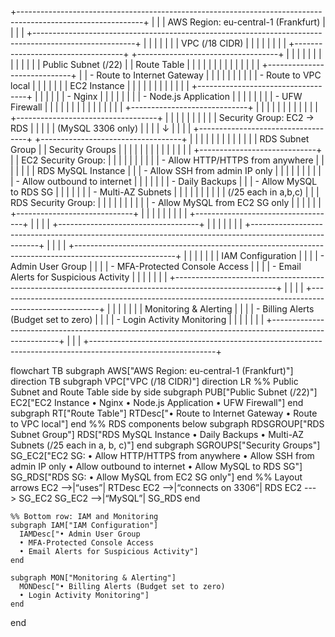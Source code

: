 +-------------------------------------------------------------------------------------------------------------+
|                                                                                                             |
|  AWS Region: eu-central-1 (Frankfurt)                                                                       |
|                                                                                                             |
|  +-------------------------------------------------------------------------------------------------------+  |
|  |                                                                                                       |  |
|  |  VPC (/18 CIDR)                                                                                       |  |
|  |                                                                                                       |  |
|  |  +-----------------------------------+     +-----------------------------------+                      |  |
|  |  |                                   |     |                                   |                      |  |
|  |  |  Public Subnet (/22)              |     |  Route Table                      |                      |  |
|  |  |                                   |     |                                   |                      |  |
|  |  |  +-----------------------------+  |     |  - Route to Internet Gateway      |                      |  |
|  |  |  |                             |  |     |  - Route to VPC local             |                      |  |
|  |  |  |  EC2 Instance               |  |     |                                   |                      |  |
|  |  |  |                             |  |     +-----------------------------------+                      |  |
|  |  |  |  - Nginx                    |  |                                                                |  |
|  |  |  |  - Node.js Application      |  |                                                                |  |
|  |  |  |  - UFW Firewall             |  |                                                                |  |
|  |  |  |                             |  |                                                                |  |
|  |  |  +-----------------------------+  |                                                                |  |
|  |  |           |                       |                                                                |  |
|  |  +-----------------------------------+                                                                |  |
|  |              |                                                                                        |  |
|  |              | Security Group: EC2 → RDS                                                              |  |
|  |              | (MySQL 3306 only)                                                                      |  |
|  |              ↓                                                                                        |  |
|  |  +-----------------------------------+     +-----------------------------------+                      |  |
|  |  |                                   |     |                                   |                      |  |
|  |  |  RDS Subnet Group                 |     |  Security Groups                  |                      |  |
|  |  |                                   |     |                                   |                      |  |
|  |  |  +-----------------------------+  |     |  EC2 Security Group:              |                      |  |
|  |  |  |                             |  |     |  - Allow HTTP/HTTPS from anywhere |                      |  |
|  |  |  |  RDS MySQL Instance         |  |     |  - Allow SSH from admin IP only   |                      |  |
|  |  |  |                             |  |     |  - Allow outbound to internet     |                      |  |
|  |  |  |  - Daily Backups            |  |     |  - Allow MySQL to RDS SG          |                      |  |
|  |  |  |  - Multi-AZ Subnets         |  |     |                                   |                      |  |
|  |  |  |    (/25 each in a,b,c)      |  |     |  RDS Security Group:              |                      |  |
|  |  |  |                             |  |     |  - Allow MySQL from EC2 SG only   |                      |  |
|  |  |  +-----------------------------+  |     |                                   |                      |  |
|  |  |                                   |     +-----------------------------------+                      |  |
|  |  +-----------------------------------+                                                                |  |
|  |                                                                                                       |  |
|  +-------------------------------------------------------------------------------------------------------+  |
|                                                                                                             |
|  +-------------------------------------------------------------------------------------------------------+  |
|  |                                                                                                       |  |
|  |  IAM Configuration                                                                                    |  |
|  |  - Admin User Group                                                                                   |  |
|  |  - MFA-Protected Console Access                                                                       |  |
|  |  - Email Alerts for Suspicious Activity                                                               |  |
|  |                                                                                                       |  |
|  +-------------------------------------------------------------------------------------------------------+  |
|                                                                                                             |
|  +-------------------------------------------------------------------------------------------------------+  |
|  |                                                                                                       |  |
|  |  Monitoring & Alerting                                                                                |  |
|  |  - Billing Alerts (Budget set to zero)                                                                |  |
|  |  - Login Activity Monitoring                                                                          |  |
|  |                                                                                                       |  |
|  +-------------------------------------------------------------------------------------------------------+  |
|                                                                                                             |
+-------------------------------------------------------------------------------------------------------------+

flowchart TB
  subgraph AWS["AWS Region: eu-central-1 (Frankfurt)"]
    direction TB
    subgraph VPC["VPC (/18 CIDR)"]
      direction LR
     %% Public Subnet and Route Table side by side
      subgraph PUB["Public Subnet (/22)"]
        EC2["EC2 Instance
        • Nginx
        • Node.js Application
        • UFW Firewall"]
      end
      subgraph RT["Route Table"]
        RTDesc["• Route to Internet Gateway
        • Route to VPC local"]
      end
      %% RDS components below
      subgraph RDSGROUP["RDS Subnet Group"]
        RDS["RDS MySQL Instance
        • Daily Backups
        • Multi-AZ Subnets (/25 each in a, b, c)"]
      end
      subgraph SGROUPS["Security Groups"]
        SG_EC2["EC2 SG:
        • Allow HTTP/HTTPS from anywhere
        • Allow SSH from admin IP only
        • Allow outbound to internet
        • Allow MySQL to RDS SG"]
        SG_RDS["RDS SG:
        • Allow MySQL from EC2 SG only"]
      end
      %% Layout arrows
      EC2 -->|“uses”| RTDesc
      EC2 -->|“connects on 3306”| RDS
      EC2 ---> SG_EC2
      SG_EC2 -->|“MySQL”| SG_RDS
    end

    %% Bottom row: IAM and Monitoring
    subgraph IAM["IAM Configuration"]
      IAMDesc["• Admin User Group
      • MFA-Protected Console Access
      • Email Alerts for Suspicious Activity"]
    end

    subgraph MON["Monitoring & Alerting"]
      MONDesc["• Billing Alerts (Budget set to zero)
      • Login Activity Monitoring"]
    end
  end
